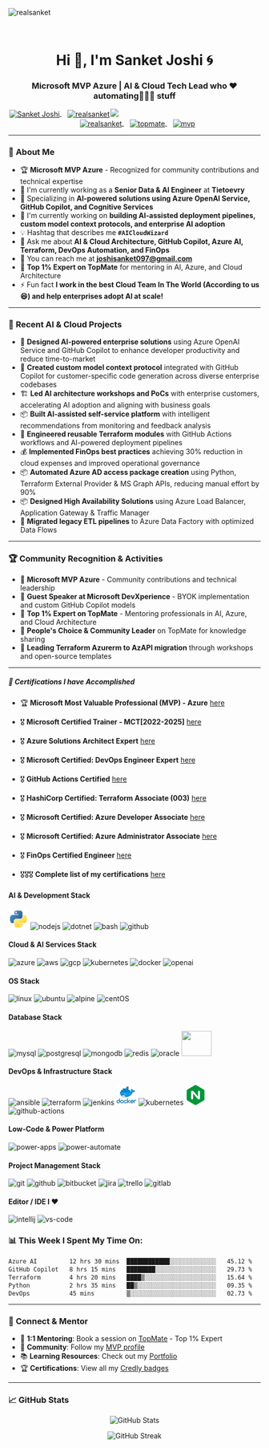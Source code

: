 <p align="left"> <img src="https://komarev.com/ghpvc/?username=realsanket&label=Profile%20views&color=0e75b6&style=flat" alt="realsanket" /> </p>
<br>
<h1 align="center">Hi 👋, I'm Sanket Joshi 🌀</h1>
<h3 align="center">Microsoft MVP Azure | AI & Cloud Tech Lead who ♥ automating🧑🏻‍🔧 stuff</h3>

<img align="right" src="https://static.wixstatic.com/media/6541df_33c09fe8bb5e4a6bbb79490cc1fb5d8d~mv2.gif" width="300"/>

<p align="center">
<a href="https://www.linkedin.com/in/sanketjoshi31/" target="blank">
  <img align="center" src="https://cdn.jsdelivr.net/npm/simple-icons@3/icons/linkedin.svg" alt="Sanket Joshi" width="22px" />
</a>
  &nbsp;&nbsp;
<a href="https://www.instagram.com/realsanket/" target="blank">
  <img align="center" src="https://cdn.jsdelivr.net/npm/simple-icons@3/icons/instagram.svg" alt="realsanket" width="22px" />
</a>
  &nbsp;&nbsp;
<a href="https://sanketdevstories.in/" target="blank">
  <img align="center" src="https://cdn.jsdelivr.net/npm/simple-icons@3.13.0/icons/microsoftazure.svg" alt="realsanket" width="22px" />
</a>
  &nbsp;&nbsp;
<a href="https://topmate.io/sanketjoshi3103" target="blank">
  <img align="center" src="https://cdn.jsdelivr.net/npm/simple-icons@3/icons/microsoftteams.svg" alt="topmate" width="22px" />
</a>
  &nbsp;&nbsp;
<a href="https://mvp.microsoft.com/en-US/MVP/profile/dbff38bc-d171-4f24-b009-125fe319b969" target="blank">
  <img align="center" src="https://cdn.jsdelivr.net/npm/simple-icons@3/icons/microsoft.svg" alt="mvp" width="22px" />
</a></p>

---

### 🏢 **About Me**
- 🏆 **Microsoft MVP Azure** - Recognized for community contributions and technical expertise
- 🌟 I'm currently working as a **Senior Data & AI Engineer** at **Tietoevry**  
- 🤖 Specializing in **AI-powered solutions using Azure OpenAI Service, GitHub Copilot, and Cognitive Services**
- 🌱 I'm currently working on **building AI-assisted deployment pipelines, custom model context protocols, and enterprise AI adoption**  
- 💡 Hashtag that describes me **`#AICloudWizard`**  
- 💬 Ask me about **AI & Cloud Architecture, GitHub Copilot, Azure AI, Terraform, DevOps Automation, and FinOps**  
- 📧 You can reach me at **joshisanket097@gmail.com**  
- 🎯 **Top 1% Expert on TopMate** for mentoring in AI, Azure, and Cloud Architecture
- ⚡ Fun fact **I work in the best Cloud Team In The World (According to us 😆) and help enterprises adopt AI at scale!**  

---

### 🚀 **Recent AI & Cloud Projects**
- 🤖 **Designed AI-powered enterprise solutions** using Azure OpenAI Service and GitHub Copilot to enhance developer productivity and reduce time-to-market
- 🎯 **Created custom model context protocol** integrated with GitHub Copilot for customer-specific code generation across diverse enterprise codebases
- 🏗️ **Led AI architecture workshops and PoCs** with enterprise customers, accelerating AI adoption and aligning with business goals
- 📦 **Built AI-assisted self-service platform** with intelligent recommendations from monitoring and feedback analysis
- 🔧 **Engineered reusable Terraform modules** with GitHub Actions workflows and AI-powered deployment pipelines
- 💰 **Implemented FinOps best practices** achieving 30% reduction in cloud expenses and improved operational governance
- 📦 **Automated Azure AD access package creation** using Python, Terraform External Provider & MS Graph APIs, reducing manual effort by 90%
- 📦 **Designed High Availability Solutions** using Azure Load Balancer, Application Gateway & Traffic Manager
- 🔄 **Migrated legacy ETL pipelines** to Azure Data Factory with optimized Data Flows

---

### 🏆 **Community Recognition & Activities**
- 🥇 **Microsoft MVP Azure** - Community contributions and technical leadership
- 🎤 **Guest Speaker at Microsoft DevXperience** - BYOK implementation and custom GitHub Copilot models
- 🏅 **Top 1% Expert on TopMate** - Mentoring professionals in AI, Azure, and Cloud Architecture
- 👑 **People's Choice & Community Leader** on TopMate for knowledge sharing
- 🌟 **Leading Terraform Azurerm to AzAPI migration** through workshops and open-source templates

---

##### 🧾 Certifications I have Accomplished

- 🏆 **Microsoft Most Valuable Professional (MVP) - Azure** [here](https://mvp.microsoft.com/en-US/MVP/profile/dbff38bc-d171-4f24-b009-125fe319b969)
- 🎖 **Microsoft Certified Trainer - MCT[2022-2025]** [here](https://www.credly.com/badges/49411987-d278-46aa-8cf1-0061c798dc91/public_url)
- 🎖 **Azure Solutions Architect Expert** [here](https://www.credly.com/users/sanketjoshi31)
- 🎖 **Microsoft Certified: DevOps Engineer Expert** [here](https://www.credly.com/badges/d3efabdc-5d56-462a-9974-8ed1aec0a72c/linked_in_profile)
- 🎖 **GitHub Actions Certified** [here](https://www.credly.com/users/sanketjoshi31)
- 🎖 **HashiCorp Certified: Terraform Associate (003)** [here](https://www.credly.com/badges/6b734acc-ca67-4153-a96b-5facfcacabd9/linked_in_profile)
- 🎖 **Microsoft Certified: Azure Developer Associate** [here](https://www.credly.com/badges/e5bdca5a-fe80-42de-b9c2-aa0df12df288/linked_in_profile)
- 🎖 **Microsoft Certified: Azure Administrator Associate** [here](https://www.credly.com/badges/d22eda66-5a0c-4d0a-8077-0fe7462c46ca/linked_in_profile)
- 🎖 **FinOps Certified Engineer** [here](https://www.credly.com/users/sanketjoshi31)

- 🎖🎖🎖 **Complete list of my certifications** [here](https://www.credly.com/users/sanketjoshi31)

#### AI & Development Stack

<img src="https://raw.githubusercontent.com/github/explore/80688e429a7d4ef2fca1e82350fe8e3517d3494d/topics/python/python.png" alt="python" title="python" width="40" height="40"/> <img src="https://www.vectorlogo.zone/logos/nodejs/nodejs-icon.svg" alt="nodejs" title="nodejs" width="40" height="40"/> <img src="https://www.vectorlogo.zone/logos/dotnet/dotnet-icon.svg" alt="dotnet" title="dotnet" width="40" height="40"/> <img src="https://www.vectorlogo.zone/logos/gnu_bash/gnu_bash-icon.svg" alt="bash" title="bash" width="40" height="40"/> <img src="https://github.githubassets.com/images/modules/logos_page/GitHub-Mark.png" alt="github" title="GitHub Copilot" width="40" height="40"/>

#### Cloud & AI Services Stack

<p align="left"><img src="https://www.vectorlogo.zone/logos/microsoft_azure/microsoft_azure-icon.svg" alt="azure" title="azure" width="40" height="40"/> <img src="https://www.vectorlogo.zone/logos/amazon_aws/amazon_aws-icon.svg" alt="aws" title="aws" width="40" height="40"/> <img src="https://www.vectorlogo.zone/logos/google_cloud/google_cloud-icon.svg" alt="gcp" title="gcp" width="40" height="40"/> <img src="https://www.vectorlogo.zone/logos/kubernetes/kubernetes-icon.svg" alt="kubernetes" title="kubernetes" width="40" height="40"/> <img src="https://www.vectorlogo.zone/logos/docker/docker-icon.svg" alt="docker" title="docker" width="40" height="40"/> <img src="https://www.vectorlogo.zone/logos/openai/openai-icon.svg" alt="openai" title="Azure OpenAI" width="40" height="40"/>

#### OS Stack

<p align="left"><img src="https://brandlogos.net/wp-content/uploads/2020/03/Linux-logo.png" alt="linux" title="linux" width="40" height="40"/> <img src="https://www.vectorlogo.zone/logos/ubuntu/ubuntu-icon.svg" alt="ubuntu" title="ubuntu" width="40" height="40"/> <img src="https://www.vectorlogo.zone/logos/alpinelinux/alpinelinux-icon.svg" alt="alpine" title="alpine" width="40" height="40"/> <img src="https://www.vectorlogo.zone/logos/centos/centos-icon.svg" alt="centOS" title="centOS" width="40" height="40"/>
 </p>

#### Database Stack

<p align="left"><img src="https://www.vectorlogo.zone/logos/mysql/mysql-icon.svg" alt="mysql" title="mysql" width="40" height="40"/> 
<img src="https://www.vectorlogo.zone/logos/postgresql/postgresql-icon.svg" alt="postgresql" title="postgresql" width="40" height="40"/> 
 <img src="https://www.vectorlogo.zone/logos/mongodb/mongodb-icon.svg" alt="mongodb" title="mongodb" width="40" height="40"/> 
  <img src="https://www.vectorlogo.zone/logos/redis/redis-icon.svg" alt="redis" title="redis" width="40" height="40"/>   
 <img src="https://www.vectorlogo.zone/logos/oracle/oracle-icon.svg" alt="oracle" title="oracle" width="40" height="40"/>
<img src="https://logowik.com/content/uploads/images/azure-cosmos-db7049.jpg" width="60" height="50">
    
#### DevOps & Infrastructure Stack
<img src="https://www.vectorlogo.zone/logos/ansible/ansible-icon.svg" alt="ansible" title="ansible" width="40" height="40"/> <img src="https://www.vectorlogo.zone/logos/terraformio/terraformio-icon.svg" alt="terraform" title="terraform" width="40" height="40"/> <img src="https://www.vectorlogo.zone/logos/jenkins/jenkins-icon.svg" alt="jenkins" title="jenkins" width="40" height="40"/> <img src="https://raw.githubusercontent.com/github/explore/80688e429a7d4ef2fca1e82350fe8e3517d3494d/topics/docker/docker.png" alt="docker" title="docker" width="40" height="40"/> <img src="https://www.vectorlogo.zone/logos/kubernetes/kubernetes-icon.svg" alt="kubernetes" title="kubernetes" width="40" height="40"/> <img src="https://raw.githubusercontent.com/github/explore/85cceaeeaf993ca35664dc37ea24f9237fbbfc14/topics/nginx/nginx.png" alt="nginx" title="nginx" width="40" height="40"/> <img src="https://github.githubassets.com/images/modules/logos_page/GitHub-Mark.png" alt="github-actions" title="GitHub Actions" width="40" height="40"/>

#### Low-Code & Power Platform
<img src="https://logos-world.net/wp-content/uploads/2021/02/Microsoft-Power-Apps-Logo.png" alt="power-apps" title="Power Apps" width="40" height="40"/> <img src="https://www.vectorlogo.zone/logos/microsoft_powerbi/microsoft_powerbi-icon.svg" alt="power-automate" title="Power Automate" width="40" height="40"/>

#### Project Management Stack

<p align="left"><img src="https://www.vectorlogo.zone/logos/git-scm/git-scm-icon.svg" alt="git" title="git" width="40" height="40"/> <img src="https://www.vectorlogo.zone/logos/github/github-icon.svg" alt="github" title="github" width="40" height="40"/> <img src="https://www.vectorlogo.zone/logos/bitbucket/bitbucket-icon.svg" alt="bitbucket" title="bitbucket" width="40" height="40"/> <img src="https://www.vectorlogo.zone/logos/atlassian_jira/atlassian_jira-icon.svg" alt="jira" title="jira" width="40" height="40"/> <img src="https://www.vectorlogo.zone/logos/trello/trello-icon.svg" alt="trello" title="trello" width="40" height="40"/>
<img src="https://www.vectorlogo.zone/logos/gitlab/gitlab-tile.svg" alt="gitlab" title="gitlab" width="40" height="40"/>
</p>

#### Editor / IDE I ♥

<p align="left"><img src="https://cdn.worldvectorlogo.com/logos/intellij-idea-1.svg" alt="intellij" title="intellij" width="40" height="40"/> <img src="https://www.vectorlogo.zone/logos/visualstudio_code/visualstudio_code-icon.svg" alt="vs-code" title="vs-code" width="40" height="40"/> </p>

### 📊 This Week I Spent My Time On:
<!--START_SECTION:waka-->

```text
Azure AI         12 hrs 30 mins  ████████████░░░░░░░░░░░░░   45.12 %
GitHub Copilot   8 hrs 15 mins   ████████░░░░░░░░░░░░░░░░░   29.73 %
Terraform        4 hrs 20 mins   ████▒░░░░░░░░░░░░░░░░░░░░   15.64 %
Python           2 hrs 35 mins   ██▒░░░░░░░░░░░░░░░░░░░░░░   09.35 %
DevOps           45 mins         ▒░░░░░░░░░░░░░░░░░░░░░░░░   02.73 %
```

<!--END_SECTION:waka-->

---

### 🤝 **Connect & Mentor**
- 💬 **1:1 Mentoring**: Book a session on [TopMate](https://topmate.io/sanketjoshi3103) - Top 1% Expert
- 🎯 **Community**: Follow my [MVP profile](https://mvp.microsoft.com/en-US/MVP/profile/dbff38bc-d171-4f24-b009-125fe319b969)
- 📚 **Learning Resources**: Check out my [Portfolio](https://sanketdevstories.in/)
- 🏆 **Certifications**: View all my [Credly badges](https://www.credly.com/users/sanketjoshi31)

---

### 📈 **GitHub Stats**

<p align="center">
  <img src="https://github-readme-stats.vercel.app/api?username=realsanket&show_icons=true&theme=radical" alt="GitHub Stats" />
</p>

<p align="center">
  <img src="https://github-readme-streak-stats.herokuapp.com/?user=realsanket&theme=radical" alt="GitHub Streak" />
</p>

